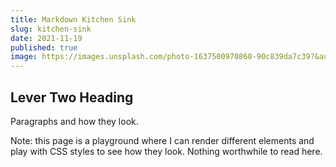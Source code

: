 ```yaml
---
title: Markdown Kitchen Sink
slug: kitchen-sink
date: 2021-11-19
published: true
image: https://images.unsplash.com/photo-1637500970860-90c839da7c39?&auto=format&fit=crop&w=1200&q=80
---
```


## Lever Two Heading

Paragraphs and how they look.

Note: this page is a playground where I can render different elements and play with CSS styles to see how they look. Nothing worthwhile to read here.
